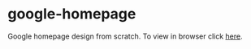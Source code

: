 # google-homepage

Google homepage design from scratch.
To view in browser click [here](https://odeta.github.io/google-homepage/).

